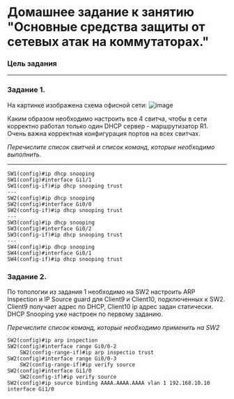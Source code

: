 # Домашнее задание к занятию "Основные средства защиты от сетевых атак на коммутаторах."

### Цель задания
------  
### Задание 1. 

На картинке изображена схема офисной сети:
![image](https://user-images.githubusercontent.com/51816695/160147812-5bd15814-762e-4cec-b27e-e8a601f461da.png)

Каким образом необходимо настроить все 4 свитча, чтобы в сети корректно работал только один DHCP сервер - маршрутизатор R1.
Очень важна корректная конфигурация портов на всех свитчах.

*Перечислите список свитчей и список команд, которые необходимо выполнить.*

------
```
SW1(config)#ip dhcp snooping
SW1(config)#interface Gi1/1
SW1(config-if)#ip dhcp snooping trust
---
SW2(config)#ip dhcp snooping
SW2(config)#interface Gi0/0
SW2(config-if)#ip dhcp snooping trust
---
SW3(config)#ip dhcp snooping
SW3(config)#interface Gi0/2
SW3(config-if)#ip dhcp snooping trust
---
SW4(config)#ip dhcp snooping
SW4(config)#interface Gi0/1
SW4(config-if)#ip dhcp snooping trust
```



### Задание 2. 

По топологии из задания 1 необходимо на SW2 настроить ARP Inspection и IP Source guard для Client9 и Client10, подключенных к SW2.
Client9 получает адрес по DHCP, Client10 ip адрес задан статически. DHCP Snooping уже настроен по первому заданию.

*Перечислите список команд, которые необходимо применить на SW2*

```
SW2(config)#ip arp inspection
SW2(config)#interface range Gi0/0-2
    SW2(config-range-if)#ip arp inspectio trust
SW2(config)#interface range Gi0/0-3
    SW2(config-range-if)#ip verify source
SW2(config)#interface Gi1/0
    SW2(config-if)#ip verify source
SW2(config)#ip source binding AAAA.AAAA.AAAA vlan 1 192.168.10.10 interface Gi1/0

```


